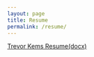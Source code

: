 ```yaml
---
layout: page
title: Resume
permalink: /resume/
---
```


<a href="http://www.trevorkems.com/docs/Trevor-Kems-Resume.docx">Trevor Kems Resume(docx)</a>
